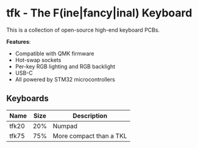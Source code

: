 # tfk - The F(ine|fancy|inal) Keyboard

This is a collection of open-source high-end keyboard PCBs.

**Features**:

-   Compatible with QMK firmware
-   Hot-swap sockets
-   Per-key RGB lighting and RGB backlight
-   USB-C
-   All powered by STM32 microcontrollers

## Keyboards

| Name  | Size | Description             |
| ----- | ---- | ----------------------- |
| tfk20 | 20%  | Numpad                  |
| tfk75 | 75%  | More compact than a TKL |
